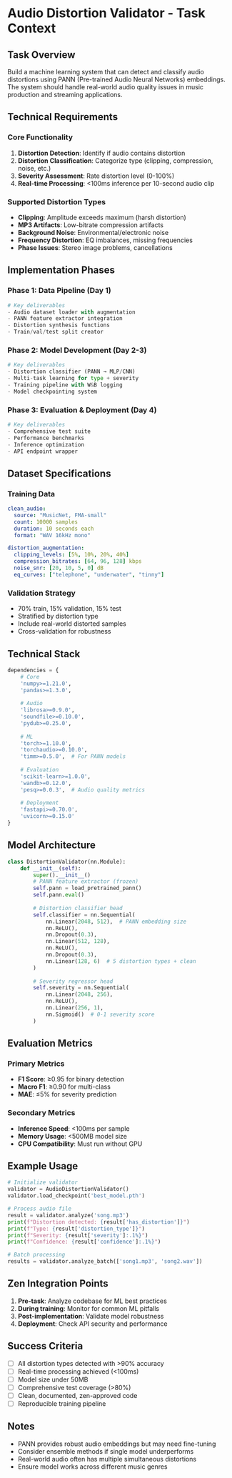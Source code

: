 # Audio Distortion Validator - Task Context

## Task Overview
Build a machine learning system that can detect and classify audio distortions using PANN (Pre-trained Audio Neural Networks) embeddings. The system should handle real-world audio quality issues in music production and streaming applications.

## Technical Requirements

### Core Functionality
1. **Distortion Detection**: Identify if audio contains distortion
2. **Distortion Classification**: Categorize type (clipping, compression, noise, etc.)
3. **Severity Assessment**: Rate distortion level (0-100%)
4. **Real-time Processing**: <100ms inference per 10-second audio clip

### Supported Distortion Types
- **Clipping**: Amplitude exceeds maximum (harsh distortion)
- **MP3 Artifacts**: Low-bitrate compression artifacts  
- **Background Noise**: Environmental/electronic noise
- **Frequency Distortion**: EQ imbalances, missing frequencies
- **Phase Issues**: Stereo image problems, cancellations

## Implementation Phases

### Phase 1: Data Pipeline (Day 1)
```python
# Key deliverables
- Audio dataset loader with augmentation
- PANN feature extractor integration
- Distortion synthesis functions
- Train/val/test split creator
```

### Phase 2: Model Development (Day 2-3)
```python
# Key deliverables  
- Distortion classifier (PANN → MLP/CNN)
- Multi-task learning for type + severity
- Training pipeline with W&B logging
- Model checkpointing system
```

### Phase 3: Evaluation & Deployment (Day 4)
```python
# Key deliverables
- Comprehensive test suite
- Performance benchmarks
- Inference optimization
- API endpoint wrapper
```

## Dataset Specifications

### Training Data
```yaml
clean_audio:
  source: "MusicNet, FMA-small"
  count: 10000 samples
  duration: 10 seconds each
  format: "WAV 16kHz mono"

distortion_augmentation:
  clipping_levels: [5%, 10%, 20%, 40%]
  compression_bitrates: [64, 96, 128] kbps
  noise_snr: [20, 10, 5, 0] dB
  eq_curves: ["telephone", "underwater", "tinny"]
```

### Validation Strategy
- 70% train, 15% validation, 15% test
- Stratified by distortion type
- Include real-world distorted samples
- Cross-validation for robustness

## Technical Stack

```python
dependencies = {
    # Core
    'numpy>=1.21.0',
    'pandas>=1.3.0',
    
    # Audio
    'librosa>=0.9.0',
    'soundfile>=0.10.0',
    'pydub>=0.25.0',
    
    # ML
    'torch>=1.10.0',
    'torchaudio>=0.10.0',
    'timm>=0.5.0',  # For PANN models
    
    # Evaluation
    'scikit-learn>=1.0.0',
    'wandb>=0.12.0',
    'pesq>=0.0.3',  # Audio quality metrics
    
    # Deployment
    'fastapi>=0.70.0',
    'uvicorn>=0.15.0'
}
```

## Model Architecture

```python
class DistortionValidator(nn.Module):
    def __init__(self):
        super().__init__()
        # PANN feature extractor (frozen)
        self.pann = load_pretrained_pann()
        self.pann.eval()
        
        # Distortion classifier head
        self.classifier = nn.Sequential(
            nn.Linear(2048, 512),  # PANN embedding size
            nn.ReLU(),
            nn.Dropout(0.3),
            nn.Linear(512, 128),
            nn.ReLU(),
            nn.Dropout(0.3),
            nn.Linear(128, 6)  # 5 distortion types + clean
        )
        
        # Severity regressor head  
        self.severity = nn.Sequential(
            nn.Linear(2048, 256),
            nn.ReLU(),
            nn.Linear(256, 1),
            nn.Sigmoid()  # 0-1 severity score
        )
```

## Evaluation Metrics

### Primary Metrics
- **F1 Score**: ≥0.95 for binary detection
- **Macro F1**: ≥0.90 for multi-class
- **MAE**: ≤5% for severity prediction

### Secondary Metrics  
- **Inference Speed**: <100ms per sample
- **Memory Usage**: <500MB model size
- **CPU Compatibility**: Must run without GPU

## Example Usage

```python
# Initialize validator
validator = AudioDistortionValidator()
validator.load_checkpoint('best_model.pth')

# Process audio file
result = validator.analyze('song.mp3')
print(f"Distortion detected: {result['has_distortion']}")
print(f"Type: {result['distortion_type']}")
print(f"Severity: {result['severity']:.1%}")
print(f"Confidence: {result['confidence']:.1%}")

# Batch processing
results = validator.analyze_batch(['song1.mp3', 'song2.wav'])
```

## Zen Integration Points

1. **Pre-task**: Analyze codebase for ML best practices
2. **During training**: Monitor for common ML pitfalls
3. **Post-implementation**: Validate model robustness
4. **Deployment**: Check API security and performance

## Success Criteria

- [ ] All distortion types detected with >90% accuracy
- [ ] Real-time processing achieved (<100ms)
- [ ] Model size under 50MB
- [ ] Comprehensive test coverage (>80%)
- [ ] Clean, documented, zen-approved code
- [ ] Reproducible training pipeline

## Notes

- PANN provides robust audio embeddings but may need fine-tuning
- Consider ensemble methods if single model underperforms
- Real-world audio often has multiple simultaneous distortions
- Ensure model works across different music genres
